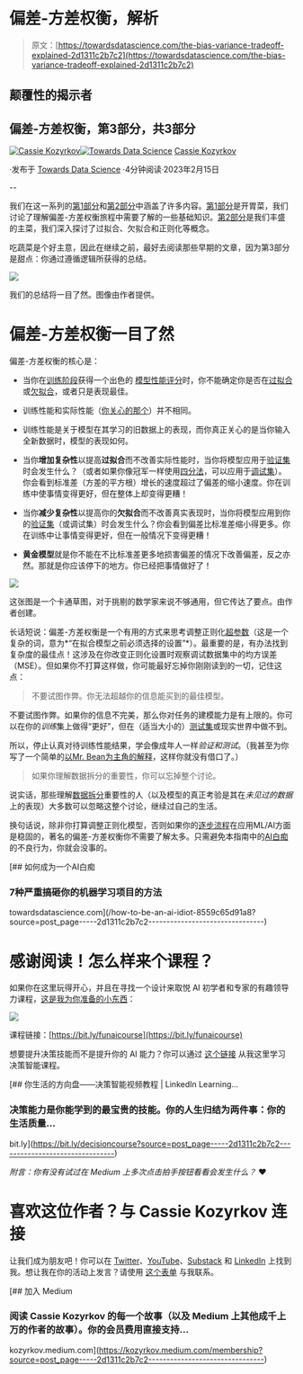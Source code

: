 # 偏差-方差权衡，解析

> 原文：[https://towardsdatascience.com/the-bias-variance-tradeoff-explained-2d1311c2b7c2](https://towardsdatascience.com/the-bias-variance-tradeoff-explained-2d1311c2b7c2)

## 颠覆性的揭示者

## 偏差-方差权衡，第3部分，共3部分

[](https://kozyrkov.medium.com/?source=post_page-----2d1311c2b7c2--------------------------------)[![Cassie Kozyrkov](../Images/ad18dd12979a4a3ec130bdf8b889af23.png)](https://kozyrkov.medium.com/?source=post_page-----2d1311c2b7c2--------------------------------)[](https://towardsdatascience.com/?source=post_page-----2d1311c2b7c2--------------------------------)[![Towards Data Science](../Images/a6ff2676ffcc0c7aad8aaf1d79379785.png)](https://towardsdatascience.com/?source=post_page-----2d1311c2b7c2--------------------------------) [Cassie Kozyrkov](https://kozyrkov.medium.com/?source=post_page-----2d1311c2b7c2--------------------------------)

·发布于 [Towards Data Science](https://towardsdatascience.com/?source=post_page-----2d1311c2b7c2--------------------------------) ·4分钟阅读·2023年2月15日

--

我们在这一系列的[第1部分](http://bit.ly/quaesita_bivar1)和[第2部分](http://bit.ly/quaesita_bivar2)中涵盖了许多内容。[第1部分](http://bit.ly/quaesita_bivar1)是开胃菜，我们讨论了理解偏差-方差权衡旅程中需要了解的一些基础知识。[第2部分](http://bit.ly/quaesita_bivar2)是我们丰盛的主菜，我们深入探讨了过拟合、欠拟合和正则化等概念。

吃蔬菜是个好主意，因此在继续之前，最好去阅读那些早期的文章，因为第3部分是甜点：你通过遵循逻辑所获得的总结。

![](../Images/2d5041225c864fe2f6084d3983c5220e.png)

我们的总结将一目了然。图像由作者提供。

# 偏差-方差权衡一目了然

偏差-方差权衡的核心是：

+   当你在[训练阶段](http://bit.ly/quaesita_mrbean)获得一个出色的 [模型性能评分](http://bit.ly/mfml_039)时，你不能确定你是否在[过拟合](http://bit.ly/mfml_049)或[欠拟合](http://bit.ly/mfml_050)，或者只是表现最佳。

+   训练性能和实际性能（[你关心的那个](http://bit.ly/quaesita_parrot)）并不相同。

+   训练性能是关于模型在其学习的旧数据上的表现，而你真正关心的是当你输入全新数据时，模型的表现如何。

+   当你**增加复杂性**以提高**过拟合**而不改善实际性能时，当你将模型应用于[验证集](http://bit.ly/quaesita_idiot)时会发生什么？（或者如果你像冠军一样使用[四分法](http://bit.ly/quaesita_history2)，可以应用于[调试集](http://bit.ly/mfml_062)）。你会看到标准差（方差的平方根）增长的速度超过了偏差的缩小速度。你在训练中使事情变得更好，但在整体上却变得更糟！

+   当你**减少复杂性**以提高你的**欠拟合**而不改善真实表现时，当你将模型应用到你的[验证集](http://bit.ly/quaesita_12steps)（或调试集）时会发生什么？你会看到偏差比标准差缩小得更多。你在训练中让事情变得更好，但在一般情况下变得更糟！

+   **黄金模型**就是你不能在不比标准差更多地损害偏差的情况下改善偏差，反之亦然。那就是你应该停下的地方。你已经把事情做好了！

![](../Images/c62c3c409acb496d2023996f2c40f30f.png)

这张图是一个卡通草图，对于挑剔的数学家来说不够通用，但它传达了要点。由作者创建。

长话短说：偏差-方差权衡是一个有用的方式来思考调整正则化[超参数](http://bit.ly/mfml_063)（这是一个复杂的词，意为*“在拟合模型之前必须选择的设置”*）。最重要的是，有办法找到复杂度的最佳点！这涉及在你改变正则化设置时观察调试数据集中的均方误差（MSE）。但如果你不打算这样做，你可能最好忘掉你刚刚读到的一切，记住这点：

> 不要试图作弊。你无法超越你的信息能买到的最佳模型。

不要试图作弊。如果你的信息不完美，那么你对任务的建模能力是有上限的。你可以在你的*训练*集上做得“更好”，但在（适当大小的）[测试集](http://bit.ly/mfml_071)或现实世界中做不到。

所以，停止认真对待训练性能结果，学会像成年人一样*验证和测试*。（我甚至为你写了一个简单的[以Mr. Bean为主角的解释](http://bit.ly/quaesita_mrbean)，这样你就没有借口了。）

> 如果你理解数据拆分的重要性，你可以忘掉整个讨论。

说实话，那些理解[数据拆分](http://bit.ly/quaesita_sydd)重要性的人（以及模型的真正考验是其在*未见过的数据*上的表现）大多数可以忽略这整个讨论，继续过自己的生活。

换句话说，除非你打算调整正则化模型，否则如果你的[逐步流程](http://bit.ly/mfml_12steps)在应用ML/AI方面是稳固的，著名的偏差-方差权衡你不需要了解太多。只需避免本指南中的[AI白痴](http://bit.ly/quaesita_idiot)的不良行为，你就会没事的。

[](/how-to-be-an-ai-idiot-8559c65d91a8?source=post_page-----2d1311c2b7c2--------------------------------) [## 如何成为一个AI白痴

### 7种严重搞砸你的机器学习项目的方法

towardsdatascience.com](/how-to-be-an-ai-idiot-8559c65d91a8?source=post_page-----2d1311c2b7c2--------------------------------)

# 感谢阅读！怎么样来个课程？

如果你在这里玩得开心，并且在寻找一个设计来取悦 AI 初学者和专家的有趣领导力课程，[这是我为你准备的小东西](https://bit.ly/funaicourse)：

![](../Images/300b5280620ea948fc3dbffb708084d4.png)

课程链接：[https://bit.ly/funaicourse](https://bit.ly/funaicourse)

想要提升决策技能而不是提升你的 AI 能力？你可以通过 [这个链接](https://bit.ly/decisioncourse) 从我这里学习决策智能课程。

[](https://bit.ly/decisioncourse?source=post_page-----2d1311c2b7c2--------------------------------) [## 你生活的方向盘——决策智能视频教程 | LinkedIn Learning…

### 决策能力是你能学到的最宝贵的技能。你的人生归结为两件事：你的生活质量…

bit.ly](https://bit.ly/decisioncourse?source=post_page-----2d1311c2b7c2--------------------------------)

*附言：你有没有试过在 Medium 上多次点击拍手按钮看看会发生什么？* ❤️

# 喜欢这位作者？与 Cassie Kozyrkov 连接

让我们成为朋友吧！你可以在 [Twitter](https://twitter.com/quaesita)、[YouTube](https://www.youtube.com/channel/UCbOX--VOebPe-MMRkatFRxw)、[Substack](http://decision.substack.com) 和 [LinkedIn](https://www.linkedin.com/in/kozyrkov/) 上找到我。想让我在你的活动上发言？请使用 [这个表单](http://bit.ly/makecassietalk) 与我联系。

[](https://kozyrkov.medium.com/membership?source=post_page-----2d1311c2b7c2--------------------------------) [## 加入 Medium

### 阅读 Cassie Kozyrkov 的每一个故事（以及 Medium 上其他成千上万的作者的故事）。你的会员费用直接支持…

kozyrkov.medium.com](https://kozyrkov.medium.com/membership?source=post_page-----2d1311c2b7c2--------------------------------)
